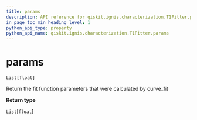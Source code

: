 ```yaml
---
title: params
description: API reference for qiskit.ignis.characterization.T1Fitter.params
in_page_toc_min_heading_level: 1
python_api_type: property
python_api_name: qiskit.ignis.characterization.T1Fitter.params
---
```


# params

<span id="qiskit.ignis.characterization.T1Fitter.params" />

`List[float]`

Return the fit function parameters that were calculated by curve\_fit

**Return type**

`List`\[`float`]

